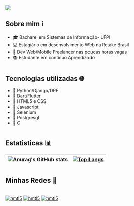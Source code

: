 ![](https://user-images.githubusercontent.com/55139799/236584294-0572e615-adc3-4516-b79c-6d63b37dea11.png)


## Sobre mim ℹ️

- 🎓 Bacharel em Sistemas de Informação- UFPI
- 💻 Estagiário em desenvolvimento Web na Retake Brasil
- 📱 Dev Web/Mobile Freelancer nas poucas horas vagas
- 📚 Estudante em contínuo Aprendizado

#



## Tecnologias utilizadas 🌐

- 🔧 Python/Django/DRF 
- 🔧 Dart/Flutter
- 🔧 HTML5 e CSS
- 🔧 Javascript 
- 🔧 Selenium
- 🔧 Postgresql
- 🔧 C
#


## Estatisticas 📊

| ![Anurag's GitHub stats](https://github-readme-stats.vercel.app/api?username=vitornt22&show_icons=true&theme=tokyonight) | [![Top Langs](https://github-readme-stats.vercel.app/api/top-langs/?username=vitornt22&langs_count=5&theme=tokyonight)](https://github.com/anuraghazra/github-readme-stats)| 
|---|---|





#
## Minhas Redes 💬

<div style="display: inline_block"><br>
    <a href="https://www.linkedin.com/in/vitor-neto-5a7b14188/">
        <img align="center" alt="hmtl5" src="https://img.shields.io/badge/LinkedIn-0077B5?style=for-the-badge&logo=linkedin&logoColor=white">
    </a>
    <a href="#" >
        <img align="center" alt="hmtl5" src="https://img.shields.io/badge/Gmail-D14836?style=for-the-badge&logo=gmail&logoColor=white">
    </a>
    <a href="https://www.instagram.com/vitoor.neto/">
        <img align="center" alt="hmtl5" src="https://img.shields.io/badge/Instagram-E4405F?style=for-the-badge&logo=instagram&logoColor=white">
    </a>
</div> <br>

# 




